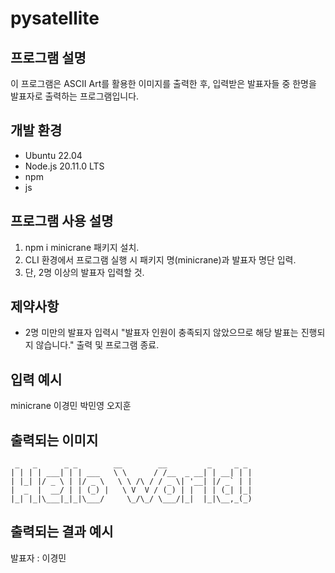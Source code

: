 # pysatellite

## 프로그램 설명
이 프로그램은 ASCII Art를 활용한 이미지를 출력한 후, 
입력받은 발표자들 중 한명을 발표자로 출력하는 프로그램입니다.

## 개발 환경
* Ubuntu 22.04
* Node.js 20.11.0 LTS
* npm
* js

## 프로그램 사용 설명
1. npm i minicrane 패키지 설치.
2. CLI 환경에서 프로그램 실행 시 패키지 명(minicrane)과 발표자 명단 입력.
3. 단, 2명 이상의 발표자 입력할 것.

## 제약사항
* 2명 미만의 발표자 입력시 "발표자 인원이 충족되지 않았으므로 해당 발표는 진행되지 않습니다." 출력 및 프로그램 종료. 

## 입력 예시
minicrane 이경민 박민영 오지훈

## 출력되는 이미지 
```
 _   _      _ _        __        __         _     _ _ 
| | | | ___| | | ___   \ \      / /__  _ __| | __| | |
| |_| |/ _ \ | |/ _ \   \ \ /\ / / _ \| '__| |/ _` | |
|  _  |  __/ | | (_) |   \ V  V / (_) | |  | | (_| |_|
|_| |_|\___|_|_|\___/     \_/\_/ \___/|_|  |_|\__,_(_)
```
## 출력되는 결과 예시
발표자 : 이경민


